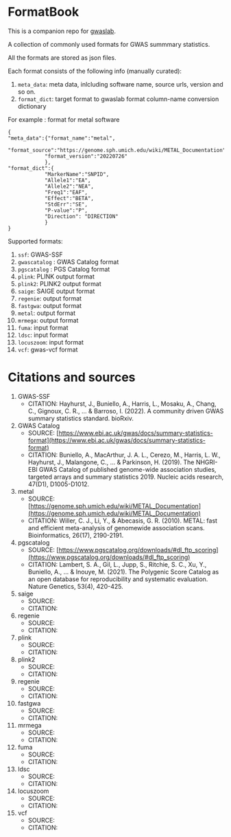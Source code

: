 # FormatBook

This is a companion repo for [gwaslab](https://github.com/Cloufield/gwaslab). 

A collection of commonly used formats for GWAS summmary statistics. 

All the formats are stored as json files.

Each format consists of the following info (manually curated):
1. `meta_data`: meta data, inlcluding software name, source urls, version and so on.
2. `format_dict`: target format to gwaslab format column-name conversion dictionary 

For example : format for metal software
```
{
"meta_data":{"format_name":"metal",
            "format_source":"https://genome.sph.umich.edu/wiki/METAL_Documentation",
            "format_version":"20220726"
            },
"format_dict":{
            "MarkerName":"SNPID",
            "Allele1":"EA",
            "Allele2":"NEA",
            "Freq1":"EAF",
            "Effect":"BETA",
            "StdErr":"SE",
            "P-value":"P",
            "Direction": "DIRECTION"
            }
}
```

Supported formats:
1. `ssf`: GWAS-SSF
2. `gwascatalog` : GWAS Catalog format
3. `pgscatalog` : PGS Catalog format
4. `plink`: PLINK output format
5. `plink2`:  PLINK2 output format
6. `saige`: SAIGE output format
7. `regenie`: output format
8. `fastgwa`: output format
9. `metal`: output format
10. `mrmega`: output format
11. `fuma`: input format
12. `ldsc`: input format
13. `locuszoom`: input format
14. `vcf`: gwas-vcf format

# Citations and sources
1. GWAS-SSF
    - CITATION: Hayhurst, J., Buniello, A., Harris, L., Mosaku, A., Chang, C., Gignoux, C. R., ... & Barroso, I. (2022). A community driven GWAS summary statistics standard. bioRxiv.
1. GWAS Catalog
    - SOURCE: [https://www.ebi.ac.uk/gwas/docs/summary-statistics-format](https://www.ebi.ac.uk/gwas/docs/summary-statistics-format)
    - CITATION: Buniello, A., MacArthur, J. A. L., Cerezo, M., Harris, L. W., Hayhurst, J., Malangone, C., ... & Parkinson, H. (2019). The NHGRI-EBI GWAS Catalog of published genome-wide association studies, targeted arrays and summary statistics 2019. Nucleic acids research, 47(D1), D1005-D1012.
1. metal
    - SOURCE: [https://genome.sph.umich.edu/wiki/METAL_Documentation](https://genome.sph.umich.edu/wiki/METAL_Documentation)
    - CITATION: Willer, C. J., Li, Y., & Abecasis, G. R. (2010). METAL: fast and efficient meta-analysis of genomewide association scans. Bioinformatics, 26(17), 2190-2191.
1. pgscatalog
    - SOURCE: [https://www.pgscatalog.org/downloads/#dl_ftp_scoring](https://www.pgscatalog.org/downloads/#dl_ftp_scoring)
    - CITATION: Lambert, S. A., Gil, L., Jupp, S., Ritchie, S. C., Xu, Y., Buniello, A., ... & Inouye, M. (2021). The Polygenic Score Catalog as an open database for reproducibility and systematic evaluation. Nature Genetics, 53(4), 420-425.
1. saige
    - SOURCE:
    - CITATION:
1. regenie
    - SOURCE:
    - CITATION:
1. plink
    - SOURCE:
    - CITATION:
1. plink2
    - SOURCE:
    - CITATION:
1. regenie
    - SOURCE:
    - CITATION:
1. fastgwa
    - SOURCE:
    - CITATION:
1. mrmega
    - SOURCE:
    - CITATION:
1. fuma
    - SOURCE:
    - CITATION:
1. ldsc
    - SOURCE:
    - CITATION:
1. locuszoom
    - SOURCE:
    - CITATION:
1. vcf
    - SOURCE:
    - CITATION:

